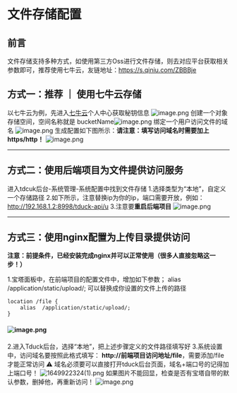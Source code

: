 # 文件存储配置

## 前言

文件存储支持多种方式，如使用第三方Oss进行文件存储，则去对应平台获取相关参数即可，推荐使用七牛云，友链地址：https://s.qiniu.com/ZBBBje

## 方式一：推荐 ｜ 使用七牛云存储

以七牛云为例，先进入[七牛云](https://s.qiniu.com/ZBBBje)个人中心获取秘钥信息
![image.png](https://oss.tduckcloud.com/1649922836175-a31bc5f8-0df5-4d48-83bd-f2ca4cff162b.png)
创建一个对象存储空间，空间名称就是 bucketName![image.png](https://oss.tduckcloud.com/1649922868147-b6ab4103-f3eb-437c-8af9-e3dd943eed01.png)
绑定一个用户访问文件的域名
![image.png](https://oss.tduckcloud.com/1649922917269-0fd5ba4c-a99e-4c33-93c1-1e8adc32e5e8.png)
生成配置如下图所示：**请注意：填写访问域名时需要加上https/http！**
![image.png](https://oss.tduckcloud.com/1642731101633-7a23f340-f7c3-4dc8-8e61-b6cff7bfa949.png)

---


## 方式二：使用后端项目为文件提供访问服务

进入tdcuk后台-系统管理-系统配置中找到文件存储
1.选择类型为“本地”，自定义一个存储路径
2.如下所示，注意替换ip为你的ip，端口需要开放，例如：http://192.168.1.2:8998/tduck-api/u
3.注意要**重启后端项目**
![image.png](https://oss.tduckcloud.com/1666502715914-4f4a7ebb-2b9b-4e24-8135-1ac4b85ad48d.png)

---

## 

## 方式三：使用nginx配置为上传目录提供访问

**注意：前提条件，已经安装完成nginx并可以正常使用（很多人直接忽略这一步！）**

1.宝塔面板中，在前端项目的配置文件中，增加如下参数； alias  /application/static/upload/;   可以替换成你设置的文件上传的路径

```
location /file {
    alias  /application/static/upload/;
}

```

#### ![image.png](https://oss.tduckcloud.com/1666503085249-bce67999-704c-4779-9500-695b32f9d63d.png)

2.进入Tduck后台，选择“本地”，把上述步骤定义的文件路径填写好
3.系统设置中，访问域名要按照此格式填写： **http://前端项目访问地址/file**，需要添加/file才能正常访问
⚠️ 域名必须要可以直接打开tduck后台页面，域名+端口号的记得加上端口号！
![1649922324(1).png](https://oss.tduckcloud.com/1649922329241-849c5196-cbbb-44c2-8bec-4922a6f212d3.png)
如果图片不能回显，检查是否有宝塔自带的默认参数，删掉他，再重新访问！
![image.png](https://oss.tduckcloud.com/1655821686519-56548a75-0246-4da9-92d0-985f5a0293cd.png)
